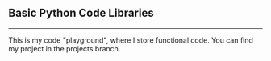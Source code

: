## Basic Python Code Libraries
---
This is my code "playground", where I store functional code.
You can find my project in the projects branch. 
